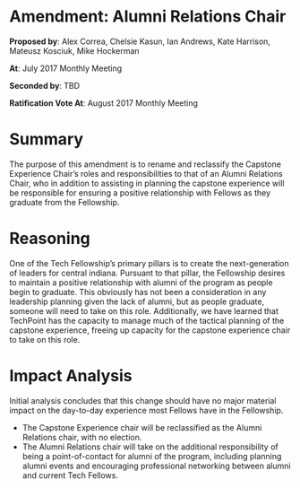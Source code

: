 # Amendment: Alumni Relations Chair

**Proposed by**: Alex Correa, Chelsie Kasun, Ian Andrews, Kate Harrison, Mateusz Kosciuk, Mike Hockerman

**At**: July 2017 Monthly Meeting

**Seconded by**: TBD

**Ratification Vote At**: August 2017 Monthly Meeting

# Summary

The purpose of this amendment is to rename and reclassify the Capstone Experience Chair’s roles and responsibilities to that of an Alumni Relations Chair, who in addition to assisting in planning the capstone experience will be responsible for ensuring a positive relationship with Fellows as they graduate from the Fellowship.

# Reasoning

One of the Tech Fellowship’s primary pillars is to create the next-generation of leaders for central indiana. Pursuant to that pillar, the Fellowship desires to maintain a positive relationship with alumni of the program as people begin to graduate. This obviously has not been a consideration in any leadership planning given the lack of alumni, but as people graduate, someone will need to take on this role. Additionally, we have learned that TechPoint has the capacity to manage much of the tactical planning of the capstone experience, freeing up capacity for the capstone experience chair to take on this role.

# Impact Analysis

Initial analysis concludes that this change should have no major material impact on the day-to-day experience most Fellows have in the Fellowship. 
 
- The Capstone Experience chair will be reclassified as the Alumni Relations chair, with no election.
- The Alumni Relations chair will take on the additional responsibility of being a point-of-contact for alumni of the program, including planning alumni events and encouraging professional networking between alumni and current Tech Fellows.
